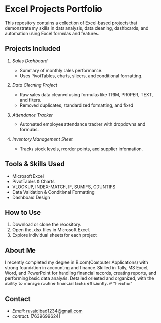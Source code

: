 # Excel Projects Portfolio

This repository contains a collection of Excel-based projects that demonstrate my skills in data analysis, data cleaning, dashboards, and automation using Excel formulas and features.

## Projects Included

1. *Sales Dashboard*
   - Summary of monthly sales performance.
   - Uses PivotTables, charts, slicers, and conditional formatting.

2. *Data Cleaning Project*
   - Raw sales data cleaned using formulas like TRIM, PROPER, TEXT, and filters.
   - Removed duplicates, standardized formatting, and fixed 

3. *Attendance Tracker*
   - Automated employee attendance tracker with dropdowns and formulas.

4. *Inventory Management Sheet*
   - Tracks stock levels, reorder points, and supplier information.

## Tools & Skills Used

- Microsoft Excel
- PivotTables & Charts
- VLOOKUP, INDEX-MATCH, IF, SUMIFS, COUNTIFS
- Data Validation & Conditional Formatting
- Dashboard Design

## How to Use

1. Download or clone the repository.
2. Open the .xlsx files in Microsoft Excel.
3. Explore individual sheets for each project.

## About Me

I recently completed my degree in B.com(Computer Applications) with strong foundation in accounting and 
finance. Skilled in Tally, MS Excel, Word, and PowerPoint for handling financial records, 
creating reports, and performing basic data analysis. Detailed oriented and organized, with 
the ability to manage routine financial tasks efficiently. # "Fresher"

## Contact

- *Email:* ruvaidibad1234@gmail.com
- *contact:* [7639699624]

